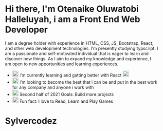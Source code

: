 # Hi there, I'm Otenaike Oluwatobi Halleluyah, i am a Front End Web Developer

I am a degree holder with experience in HTML, CSS, JS, Bootstrap, React, and other web development technologies. I'm presently studying typscript. I am a passionate and self-motivated individual that is eager to learn and discover new things. As I aim to expand my knowledge and experience, I am open to new opportunities and learning experiences.


<ul dir="auto">
<li><g-emoji class="g-emoji" alias="seedling" fallback-src="https://github.githubassets.com/images/icons/emoji/unicode/1f331.png"><img class="emoji" alt="seedling" height="20" width="20" src="https://github.githubassets.com/images/icons/emoji/unicode/1f331.png"></g-emoji> I’m currently learning and getting better with React <g-emoji class="g-emoji" alias="rofl" fallback-src="https://github.githubassets.com/images/icons/emoji/unicode/1f923.png"><img class="emoji" alt="rofl" height="20" width="20" src="https://github.githubassets.com/images/icons/emoji/unicode/1f923.png"></g-emoji></li>
<li><g-emoji class="g-emoji" alias="dancers" fallback-src="https://github.githubassets.com/images/icons/emoji/unicode/1f46f.png"><img class="emoji" alt="dancers" height="20" width="20" src="https://github.githubassets.com/images/icons/emoji/unicode/1f46f.png"></g-emoji> I’m looking to become the best that i can be and put in the best work for any company and anyone i work with</li>
<li><g-emoji class="g-emoji" alias="goal_net" fallback-src="https://github.githubassets.com/images/icons/emoji/unicode/1f945.png"><img class="emoji" alt="goal_net" height="20" width="20" src="https://github.githubassets.com/images/icons/emoji/unicode/1f945.png"></g-emoji> Second half of 2021 Goals: Build more projects</li>
<li><g-emoji class="g-emoji" alias="zap" fallback-src="https://github.githubassets.com/images/icons/emoji/unicode/26a1.png"><img class="emoji" alt="zap" height="20" width="20" src="https://github.githubassets.com/images/icons/emoji/unicode/26a1.png"></g-emoji> Fun fact: I love to Read, Learn and Play Games</li>
</ul>

# Sylvercodez
